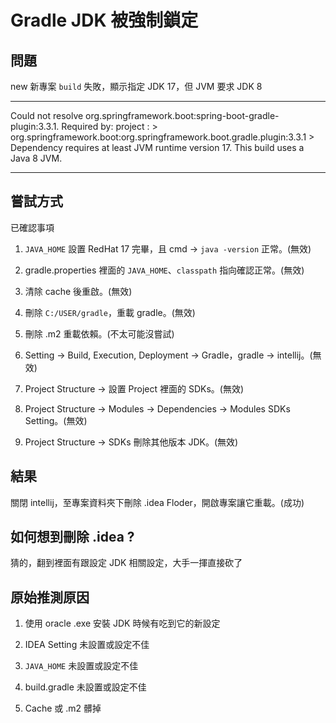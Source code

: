 # Gradle JDK 被強制鎖定

## 問題

new 新專案 `build` 失敗，顯示指定 JDK 17，但 JVM 要求 JDK 8

***
Could not resolve org.springframework.boot:spring-boot-gradle-plugin:3.3.1. 
Required by: project : > org.springframework.boot:org.springframework.boot.gradle.plugin:3.3.1 > 
Dependency requires at least JVM runtime version 17. This build uses a Java 8 JVM.
***

## 嘗試方式

已確認事項

1. `JAVA_HOME` 設置 RedHat 17 完畢，且 cmd -> `java -version` 正常。(無效)

2. gradle.properties 裡面的 `JAVA_HOME`、`classpath` 指向確認正常。(無效)

3. 清除 cache 後重啟。(無效)

4. 刪除 `C:/USER/gradle`，重載 gradle。(無效)

5. 刪除 .m2 重載依賴。(不太可能沒嘗試)

6. Setting -> Build, Execution, Deployment -> Gradle，gradle -> intellij。(無效)

7. Project Structure -> 設置 Project 裡面的 SDKs。(無效)

8. Project Structure -> Modules -> Dependencies -> Modules SDKs Setting。(無效)

9. Project Structure -> SDKs 刪除其他版本 JDK。(無效)

## 結果

關閉 intellij，至專案資料夾下刪除 .idea Floder，開啟專案讓它重載。(成功)

## 如何想到刪除 .idea ?

猜的，翻到裡面有跟設定 JDK 相關設定，大手一揮直接砍了

## 原始推測原因

1. 使用 oracle .exe 安裝 JDK 時候有吃到它的新設定

2. IDEA Setting 未設置或設定不佳

3. `JAVA_HOME` 未設置或設定不佳

4. build.gradle 未設置或設定不佳

5. Cache 或 .m2 髒掉
